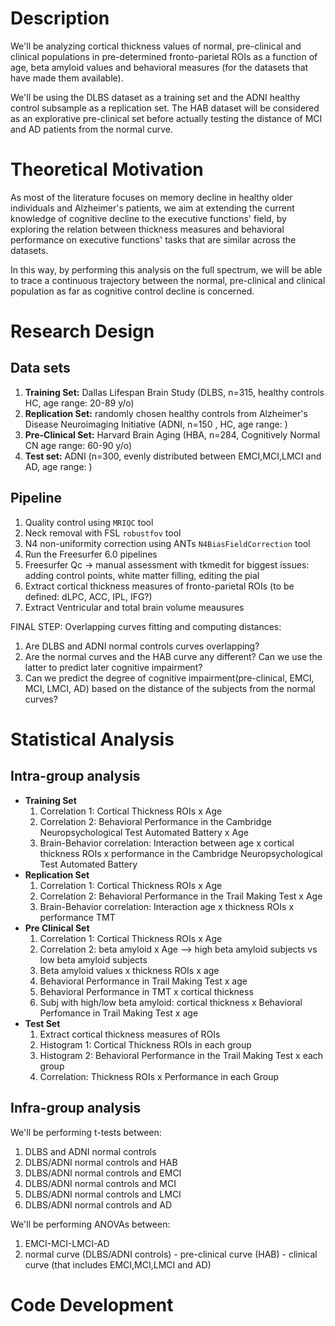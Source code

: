# Description
We'll be analyzing cortical thickness values of normal, pre-clinical and clinical populations in pre-determined fronto-parietal ROIs as a function of age, beta amyloid values and behavioral measures (for the datasets that have made them available).

We'll be using the DLBS dataset as a training set and the ADNI healthy control subsample as a replication set. The HAB dataset will be considered as an explorative pre-clinical set before actually testing the distance of MCI and AD patients from the normal curve.



# Theoretical Motivation

As most of the literature focuses on memory decline in healthy older individuals and Alzheimer's patients, we aim at extending the current knowledge of cognitive decline to the executive functions' field, by exploring the relation between thickness measures and behavioral performance on executive functions' tasks that are similar across the datasets.

In this way, by performing this analysis on the full spectrum, we will be able to trace a continuous trajectory between the normal, pre-clinical and clinical population as far as cognitive control decline is concerned.
# Research Design

## Data sets
1. **Training Set:** Dallas Lifespan Brain Study (DLBS, n=315, healthy controls HC, age range: 20-89 y/o)
2. **Replication Set:** randomly chosen healthy controls from Alzheimer's Disease Neuroimaging Initiative (ADNI, n=150 , HC,  age range: )
3. **Pre-Clinical Set:** Harvard Brain Aging (HBA, n=284, Cognitively Normal CN age range: 60-90 y/o)
4. **Test set:** ADNI (n=300, evenly distributed between EMCI,MCI,LMCI and AD, age range: )




## Pipeline
1. Quality control using `MRIQC` tool
2. Neck removal with FSL `robustfov` tool
3. N4 non-uniformity correction using ANTs `N4BiasFieldCorrection` tool
4. Run the Freesurfer 6.0 pipelines
5. Freesurfer Qc → manual assessment with tkmedit for biggest issues: adding control points, white matter filling, editing the pial 
6. Extract cortical thickness measures of fronto-parietal ROIs (to be defined: dLPC, ACC, IPL, IFG?)
7. Extract Ventricular and total brain volume meausures



FINAL STEP:
Overlapping curves fitting and computing distances:
1. Are DLBS and ADNI normal controls curves overlapping?
2. Are the normal curves and the HAB curve any different? Can we use the latter to predict later cognitive impairment?
3. Can we predict the degree of cognitive impairment(pre-clinical, EMCI, MCI, LMCI, AD) based on the distance of the subjects from the normal curves? 


# Statistical Analysis
## Intra-group analysis
* **Training Set**
  1. Correlation 1: Cortical Thickness ROIs x Age
  2. Correlation 2: Behavioral Performance in the Cambridge Neuropsychological Test Automated Battery x Age
  3. Brain-Behavior correlation: Interaction between age x cortical thickness ROIs x performance in the Cambridge Neuropsychological Test Automated Battery
* **Replication Set**
  1. Correlation 1: Cortical Thickness ROIs x Age
  2. Correlation 2: Behavioral Performance in the Trail Making Test x Age
  3. Brain-Behavior correlation: Interaction age x thickness ROIs x performance TMT
* **Pre Clinical Set**
  1. Correlation 1: Cortical Thickness ROIs x Age
  2. Correlation 2: beta amyloid x Age --> high beta amyloid subjects vs low beta amyloid subjects
  3. Beta amyloid values x thickness ROIs x age
  4. Behavioral Performance in Trail Making Test x age 
  5. Behavioral Performance in TMT x cortical thickness
  6. Subj with high/low beta amyloid: cortical thickness x Behavioral Perfomance in Trail Making Test x age
* **Test Set**
  1. Extract cortical thickness measures of ROIs
  2. Histogram 1: Cortical Thickness ROIs in each group
  3. Histogram 2: Behavioral Performance in the Trail Making Test x each group
  4. Correlation: Thickness ROIs x Performance in each Group
  
## Infra-group analysis
We'll be performing t-tests between:
1. DLBS and ADNI normal controls
2. DLBS/ADNI normal controls and HAB
3. DLBS/ADNI normal controls and EMCI
4. DLBS/ADNI normal controls and MCI
5. DLBS/ADNI normal controls and LMCI
6. DLBS/ADNI normal controls and AD

We'll be performing ANOVAs between:
1. EMCI-MCI-LMCI-AD
2. normal curve (DLBS/ADNI controls) - pre-clinical curve (HAB) - clinical curve (that includes EMCI,MCI,LMCI and AD)


# Code Development 
